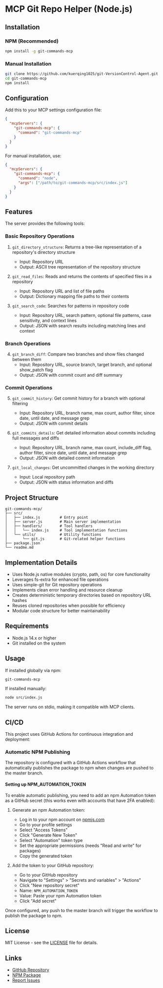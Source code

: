 # MCP Git Repo Helper (Node.js)


## Installation

### NPM (Recommended)

```bash
npm install -g git-commands-mcp
```

### Manual Installation

```bash
git clone https://github.com/kuerqing1025/git-VersionControl-Agent.git
cd git-commands-mcp
npm install
```

## Configuration

Add this to your MCP settings configuration file:

```json
{
  "mcpServers": {
    "git-commands-mcp": {
      "command": "git-commands-mcp"
    }
  }
}
```

For manual installation, use:

```json
{
  "mcpServers": {
    "git-commands-mcp": {
      "command": "node",
      "args": ["/path/to/git-commands-mcp/src/index.js"]
    }
  }
}
```

## Features

The server provides the following tools:

### Basic Repository Operations

1. `git_directory_structure`: Returns a tree-like representation of a repository's directory structure

   - Input: Repository URL
   - Output: ASCII tree representation of the repository structure

2. `git_read_files`: Reads and returns the contents of specified files in a repository

   - Input: Repository URL and list of file paths
   - Output: Dictionary mapping file paths to their contents

3. `git_search_code`: Searches for patterns in repository code
   - Input: Repository URL, search pattern, optional file patterns, case sensitivity, and context lines
   - Output: JSON with search results including matching lines and context

### Branch Operations

4. `git_branch_diff`: Compare two branches and show files changed between them
   - Input: Repository URL, source branch, target branch, and optional show_patch flag
   - Output: JSON with commit count and diff summary

### Commit Operations

5. `git_commit_history`: Get commit history for a branch with optional filtering

   - Input: Repository URL, branch name, max count, author filter, since date, until date, and message grep
   - Output: JSON with commit details

6. `git_commits_details`: Get detailed information about commits including full messages and diffs

   - Input: Repository URL, branch name, max count, include_diff flag, author filter, since date, until date, and message grep
   - Output: JSON with detailed commit information

7. `git_local_changes`: Get uncommitted changes in the working directory
   - Input: Local repository path
   - Output: JSON with status information and diffs

## Project Structure

```
git-commands-mcp/
├── src/
│   ├── index.js         # Entry point
│   ├── server.js        # Main server implementation
│   ├── handlers/        # Tool handlers
│   │   └── index.js     # Tool implementation functions
│   └── utils/           # Utility functions
│       └── git.js       # Git-related helper functions
├── package.json
└── readme.md
```

## Implementation Details

- Uses Node.js native modules (crypto, path, os) for core functionality
- Leverages fs-extra for enhanced file operations
- Uses simple-git for Git repository operations
- Implements clean error handling and resource cleanup
- Creates deterministic temporary directories based on repository URL hashes
- Reuses cloned repositories when possible for efficiency
- Modular code structure for better maintainability

## Requirements

- Node.js 14.x or higher
- Git installed on the system

## Usage

If installed globally via npm:

```bash
git-commands-mcp
```

If installed manually:

```bash
node src/index.js
```

The server runs on stdio, making it compatible with MCP clients.

## CI/CD

This project uses GitHub Actions for continuous integration and deployment:

### Automatic NPM Publishing

The repository is configured with a GitHub Actions workflow that automatically publishes the package to npm when changes are pushed to the master branch.

#### Setting up NPM_AUTOMATION_TOKEN

To enable automatic publishing, you need to add an npm Automation token as a GitHub secret (this works even with accounts that have 2FA enabled):

1. Generate an npm Automation token:

   - Log in to your npm account on [npmjs.com](https://www.npmjs.com/)
   - Go to your profile settings
   - Select "Access Tokens"
   - Click "Generate New Token"
   - Select "Automation" token type
   - Set the appropriate permissions (needs "Read and write" for packages)
   - Copy the generated token

2. Add the token to your GitHub repository:
   - Go to your GitHub repository
   - Navigate to "Settings" > "Secrets and variables" > "Actions"
   - Click "New repository secret"
   - Name: `NPM_AUTOMATION_TOKEN`
   - Value: Paste your npm Automation token
   - Click "Add secret"

Once configured, any push to the master branch will trigger the workflow to publish the package to npm.

## License

MIT License - see the [LICENSE](LICENSE) file for details.

## Links

- [GitHub Repository](https://github.com/bsreeram08/git-commands-mcp)
- [NPM Package](https://www.npmjs.com/package/git-commands-mcp)
- [Report Issues](https://github.com/bsreeram08/git-commands-mcp/issues)
